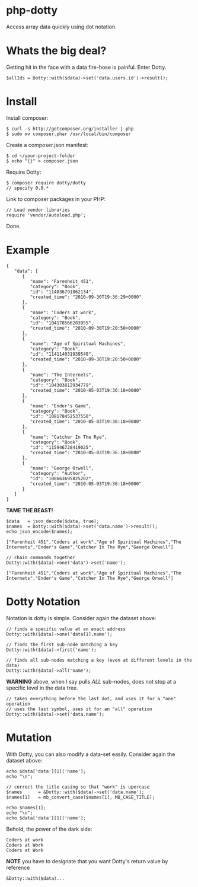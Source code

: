 php-dotty
=========

Access array data quickly using dot notation.

# Whats the big deal?

Getting hit in the face with a data fire-hose is painful. Enter Dotty.

	$allIds	= Dotty::with($data)->set('data.users.id')->result();

# Install

Install composer:

	$ curl -s http://getcomposer.org/installer | php
	$ sudo mv composer.phar /usr/local/bin/composer

Create a composer.json manifest:

	$ cd ~/your-project-folder
	$ echo "{}" > composer.json

Require Dotty:

	$ composer require dotty/dotty
	// specify 0.0.*

Link to composer packages in your PHP:

	// Load vendor libraries
	require 'vendor/autoload.php';

Done.

# Example

	{
	   "data": [
	      {
	         "name": "Farenheit 451",
	         "category": "Book",
	         "id": "114836791862134",
	         "created_time": "2010-09-30T19:36:29+0000"
	      },
	      {
	         "name": "Coders at work",
	         "category": "Book",
	         "id": "104178566283955",
	         "created_time": "2010-09-30T19:20:50+0000"
	      },
	      {
	         "name": "Age of Spiritual Machines",
	         "category": "Book",
	         "id": "114114031939540",
	         "created_time": "2010-09-30T19:20:50+0000"
	      },
	      {
	         "name": "The Internets",
	         "category": "Book",
	         "id": "104303812934779",
	         "created_time": "2010-05-03T19:36:18+0000"
	      },
	      {
	         "name": "Ender's Game",
	         "category": "Book",
	         "id": "108178452537550",
	         "created_time": "2010-05-03T19:36:18+0000"
	      },
	      {
	         "name": "Catcher In The Rye",
	         "category": "Book",
	         "id": "115946728419025",
	         "created_time": "2010-05-03T19:36:18+0000"
	      },
	      {
	         "name": "George Orwell",
	         "category": "Author",
	         "id": "108663695825202",
	         "created_time": "2010-05-03T19:36:18+0000"
	      }
	   ]
	}
	
**TAME THE BEAST!**

	$data	= json_decode($data, true);
	$names	= Dotty::with($data)->set('data.name')->result();
	echo json_encode($names);

	["Farenheit 451","Coders at work","Age of Spiritual Machines","The Internets","Ender's Game","Catcher In The Rye","George Orwell"]

	// chain commands together
	Dotty::with($data)->one('data')->set('name');

	["Farenheit 451","Coders at work","Age of Spiritual Machines","The Internets","Ender's Game","Catcher In The Rye","George Orwell"]

# Dotty Notation

Notation is dotty is simple. Consider again the dataset above:

	// finds a specific value at an exact address
	Dotty::with($data)->one('data[1].name');

	// finds the first sub-node matching a key
	Dotty::with($data)->first('name');

	// finds all sub-nodes matching a key (even at different levels in the data)
	Dotty::with($data)->all('name');

**WARNING** above, when I say pulls *ALL* sub-nodes, does not stop at a specific level in the data tree.

	// takes everything before the last dot, and uses it for a "one" operation
	// uses the last symbol, uses it for an "all" operation
	Dotty::with($data)->set('data.name');

# Mutation

With Dotty, you can also modify a data-set easily.  Consider again the dataset above:

	echo $data['data'][1]['name'];
	echo "\n";

	// correct the title casing so that "work" is upercase
	$names		= &Dotty::with($data)->set('data.name');
	$names[1]	= mb_convert_case($names[1], MB_CASE_TITLE);
	
	echo $names[1];
	echo "\n";
	echo $data['data'][1]['name'];

Behold, the power of the dark side:

	Coders at work
	Coders at Work
	Coders at Work

**NOTE** you have to designate that you want Dotty's return value by reference

	&Dotty::with($data)...
